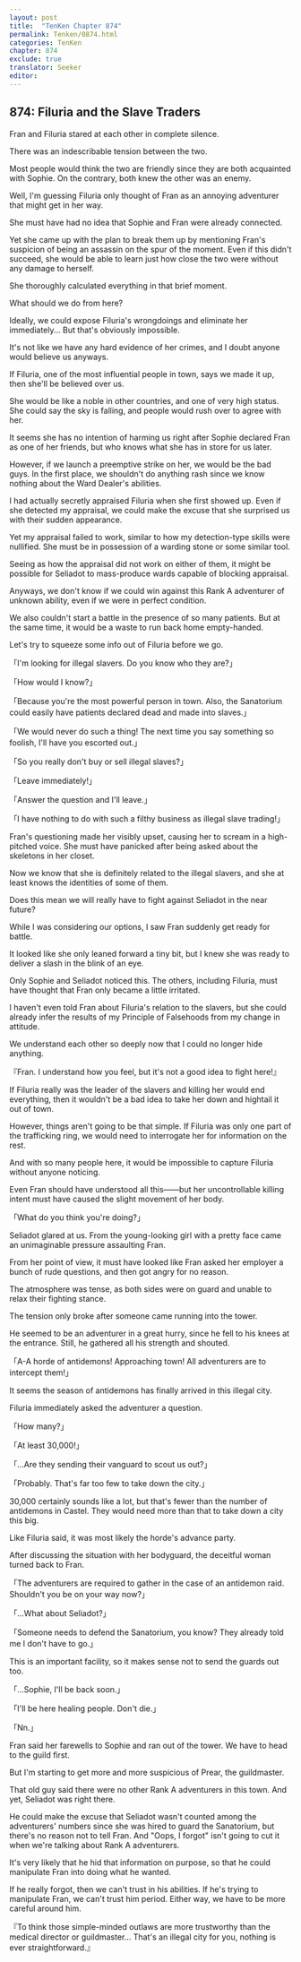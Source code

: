 ```yaml
---
layout: post
title:  "TenKen Chapter 874"
permalink: Tenken/0874.html
categories: TenKen
chapter: 874
exclude: true
translator: Seeker
editor: 
---
```

<h2>874: Filuria and the Slave Traders</h2>

Fran and Filuria stared at each other in complete silence.

There was an indescribable tension between the two.

Most people would think the two are friendly since they are both acquainted with Sophie. On the contrary, both knew the other was an enemy.

Well, I'm guessing Filuria only thought of Fran as an annoying adventurer that might get in her way.

She must have had no idea that Sophie and Fran were already connected.

Yet she came up with the plan to break them up by mentioning Fran's suspicion of being an assassin on the spur of the moment. Even if this didn't succeed, she would be able to learn just how close the two were without any damage to herself.

She thoroughly calculated everything in that brief moment.

What should we do from here?

Ideally, we could expose Filuria's wrongdoings and eliminate her immediately... But that's obviously impossible.

It's not like we have any hard evidence of her crimes, and I doubt anyone would believe us anyways.

If Filuria, one of the most influential people in town, says we made it up, then she'll be believed over us.

She would be like a noble in other countries, and one of very high status. She could say the sky is falling, and people would rush over to agree with her.

It seems she has no intention of harming us right after Sophie declared Fran as one of her friends, but who knows what she has in store for us later.

However, if we launch a preemptive strike on her, we would be the bad guys. In the first place, we shouldn't do anything rash since we know nothing about the Ward Dealer's abilities.

I had actually secretly appraised Filuria when she first showed up. Even if she detected my appraisal, we could make the excuse that she surprised us with their sudden appearance.

Yet my appraisal failed to work, similar to how my detection-type skills were nullified. She must be in possession of a warding stone or some similar tool.

Seeing as how the appraisal did not work on either of them, it might be possible for Seliadot to mass-produce wards capable of blocking appraisal.

Anyways, we don't know if we could win against this Rank A adventurer of unknown ability, even if we were in perfect condition.

We also couldn't start a battle in the presence of so many patients. But at the same time, it would be a waste to run back home empty-handed.

Let's try to squeeze some info out of Filuria before we go.

「I'm looking for illegal slavers. Do you know who they are?」

「How would I know?」

「Because you're the most powerful person in town. Also, the Sanatorium could easily have patients declared dead and made into slaves.」

「We would never do such a thing! The next time you say something so foolish, I'll have you escorted out.」

「So you really don't buy or sell illegal slaves?」

「Leave immediately!」

「Answer the question and I'll leave.」

「I have nothing to do with such a filthy business as illegal slave trading!」

Fran's questioning made her visibly upset, causing her to scream in a high-pitched voice. She must have panicked after being asked about the skeletons in her closet.

Now we know that she is definitely related to the illegal slavers, and she at least knows the identities of some of them.

Does this mean we will really have to fight against Seliadot in the near future?

While I was considering our options, I saw Fran suddenly get ready for battle.

It looked like she only leaned forward a tiny bit, but I knew she was ready to deliver a slash in the blink of an eye.

Only Sophie and Seliadot noticed this. The others, including Filuria, must have thought that Fran only became a little irritated.

I haven't even told Fran about Filuria's relation to the slavers, but she could already infer the results of my Principle of Falsehoods from my change in attitude.

We understand each other so deeply now that I could no longer hide anything.

『Fran. I understand how you feel, but it's not a good idea to fight here!』

If Filuria really was the leader of the slavers and killing her would end everything, then it wouldn't be a bad idea to take her down and hightail it out of town.

However, things aren't going to be that simple. If Filuria was only one part of the trafficking ring, we would need to interrogate her for information on the rest.

And with so many people here, it would be impossible to capture Filuria without anyone noticing.

Even Fran should have understood all this――but her uncontrollable killing intent must have caused the slight movement of her body.

「What do you think you're doing?」

Seliadot glared at us. From the young-looking girl with a pretty face came an unimaginable pressure assaulting Fran.

From her point of view, it must have looked like Fran asked her employer a bunch of rude questions, and then got angry for no reason.

The atmosphere was tense, as both sides were on guard and unable to relax their fighting stance.

The tension only broke after someone came running into the tower.

He seemed to be an adventurer in a great hurry, since he fell to his knees at the entrance. Still, he gathered all his strength and shouted.

「A-A horde of antidemons! Approaching town! All adventurers are to intercept them!」

It seems the season of antidemons has finally arrived in this illegal city.

Filuria immediately asked the adventurer a question.

「How many?」

「At least 30,000!」

「...Are they sending their vanguard to scout us out?」

「Probably. That's far too few to take down the city.」

30,000 certainly sounds like a lot, but that's fewer than the number of antidemons in Castel. They would need more than that to take down a city this big.

Like Filuria said, it was most likely the horde's advance party.

After discussing the situation with her bodyguard, the deceitful woman turned back to Fran.

「The adventurers are required to gather in the case of an antidemon raid. Shouldn't you be on your way now?」

「...What about Seliadot?」

「Someone needs to defend the Sanatorium, you know? They already told me I don't have to go.」

This is an important facility, so it makes sense not to send the guards out too.

「...Sophie, I'll be back soon.」

「I'll be here healing people. Don't die.」

「Nn.」

Fran said her farewells to Sophie and ran out of the tower. We have to head to the guild first.

But I'm starting to get more and more suspicious of Prear, the guildmaster.

That old guy said there were no other Rank A adventurers in this town. And yet, Seliadot was right there.

He could make the excuse that Seliadot wasn't counted among the adventurers' numbers since she was hired to guard the Sanatorium, but there's no reason not to tell Fran. And "Oops, I forgot" isn't going to cut it when we're talking about Rank A adventurers.

It's very likely that he hid that information on purpose, so that he could manipulate Fran into doing what he wanted.

If he really forgot, then we can't trust in his abilities. If he's trying to manipulate Fran, we can't trust him period. Either way, we have to be more careful around him.

『To think those simple-minded outlaws are more trustworthy than the medical director or guildmaster... That's an illegal city for you, nothing is ever straightforward.』



